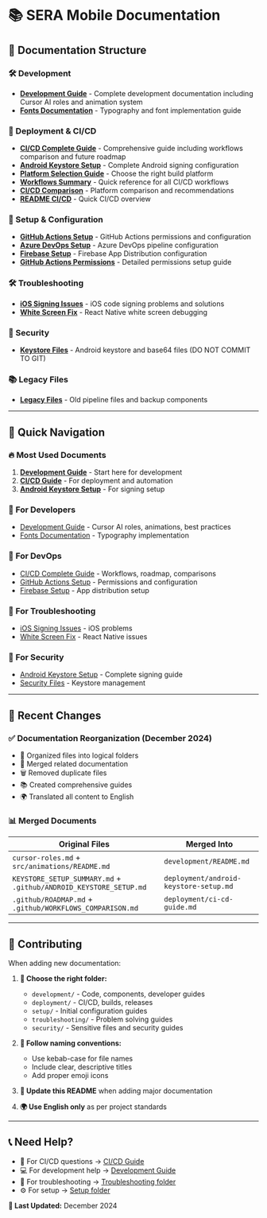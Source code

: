 # 📚 SERA Mobile Documentation

## 📂 Documentation Structure

### 🛠️ Development

- **[Development Guide](./development/README.md)** - Complete development documentation including Cursor AI roles and animation system
- **[Fonts Documentation](./development/FONTS.md)** - Typography and font implementation guide

### 🚀 Deployment & CI/CD

- **[CI/CD Complete Guide](./deployment/ci-cd-guide.md)** - Comprehensive guide including workflows comparison and future roadmap
- **[Android Keystore Setup](./deployment/android-keystore-setup.md)** - Complete Android signing configuration
- **[Platform Selection Guide](./deployment/PLATFORM_SELECTION_GUIDE.md)** - Choose the right build platform
- **[Workflows Summary](./deployment/workflows-summary.md)** - Quick reference for all CI/CD workflows
- **[CI/CD Comparison](./deployment/cicd-comparison.md)** - Platform comparison and recommendations
- **[README CI/CD](./deployment/README-CICD.md)** - Quick CI/CD overview

### 🔧 Setup & Configuration

- **[GitHub Actions Setup](./setup/github-actions-setup.md)** - GitHub Actions permissions and configuration
- **[Azure DevOps Setup](./setup/azure-devops-setup.md)** - Azure DevOps pipeline configuration
- **[Firebase Setup](./setup/FIREBASE_SETUP.md)** - Firebase App Distribution configuration
- **[GitHub Actions Permissions](./setup/GITHUB_ACTIONS_PERMISSIONS.md)** - Detailed permissions setup guide

### 🛠️ Troubleshooting

- **[iOS Signing Issues](./troubleshooting/IOS_SIGNING_TROUBLESHOOTING.md)** - iOS code signing problems and solutions
- **[White Screen Fix](./troubleshooting/WHITE_SCREEN_FIX.md)** - React Native white screen debugging

### 🔐 Security

- **[Keystore Files](./security/)** - Android keystore and base64 files (DO NOT COMMIT TO GIT)

### 📚 Legacy Files

- **[Legacy Files](./legacy/)** - Old pipeline files and backup components

---

## 🎯 Quick Navigation

### 🔥 Most Used Documents

1. **[Development Guide](./development/README.md)** - Start here for development
2. **[CI/CD Guide](./deployment/ci-cd-guide.md)** - For deployment and automation
3. **[Android Keystore Setup](./deployment/android-keystore-setup.md)** - For signing setup

### 📱 For Developers

- [Development Guide](./development/README.md) - Cursor AI roles, animations, best practices
- [Fonts Documentation](./development/FONTS.md) - Typography implementation

### 🚀 For DevOps

- [CI/CD Complete Guide](./deployment/ci-cd-guide.md) - Workflows, roadmap, comparisons
- [GitHub Actions Setup](./setup/github-actions-setup.md) - Permissions and configuration
- [Firebase Setup](./setup/FIREBASE_SETUP.md) - App distribution setup

### 🐛 For Troubleshooting

- [iOS Signing Issues](./troubleshooting/IOS_SIGNING_TROUBLESHOOTING.md) - iOS problems
- [White Screen Fix](./troubleshooting/WHITE_SCREEN_FIX.md) - React Native issues

### 🔐 For Security

- [Android Keystore Setup](./deployment/android-keystore-setup.md) - Complete signing guide
- [Security Files](./security/) - Keystore management

---

## 🔄 Recent Changes

### ✅ Documentation Reorganization (December 2024)

- 📁 Organized files into logical folders
- 🔗 Merged related documentation
- 🗑️ Removed duplicate files
- 📚 Created comprehensive guides
- 🌍 Translated all content to English

### 📊 Merged Documents

| Original Files                                                    | Merged Into                            |
| ----------------------------------------------------------------- | -------------------------------------- |
| `cursor-roles.md` + `src/animations/README.md`                    | `development/README.md`                |
| `KEYSTORE_SETUP_SUMMARY.md` + `.github/ANDROID_KEYSTORE_SETUP.md` | `deployment/android-keystore-setup.md` |
| `.github/ROADMAP.md` + `.github/WORKFLOWS_COMPARISON.md`          | `deployment/ci-cd-guide.md`            |

---

## 🤝 Contributing

When adding new documentation:

1. **📂 Choose the right folder:**

   - `development/` - Code, components, developer guides
   - `deployment/` - CI/CD, builds, releases
   - `setup/` - Initial configuration guides
   - `troubleshooting/` - Problem solving guides
   - `security/` - Sensitive files and security guides

2. **📝 Follow naming conventions:**

   - Use kebab-case for file names
   - Include clear, descriptive titles
   - Add proper emoji icons

3. **🔗 Update this README** when adding major documentation

4. **🌍 Use English only** as per project standards

---

## 📞 Need Help?

- 🚀 For CI/CD questions → [CI/CD Guide](./deployment/ci-cd-guide.md)
- 💻 For development help → [Development Guide](./development/README.md)
- 🐛 For troubleshooting → [Troubleshooting folder](./troubleshooting/)
- ⚙️ For setup → [Setup folder](./setup/)

**📅 Last Updated:** December 2024
